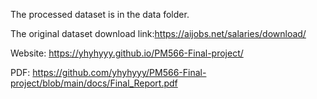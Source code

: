 The processed dataset is in the data folder.

The original dataset download link:https://aijobs.net/salaries/download/

Website: https://yhyhyyy.github.io/PM566-Final-project/

PDF: https://github.com/yhyhyyy/PM566-Final-project/blob/main/docs/Final_Report.pdf